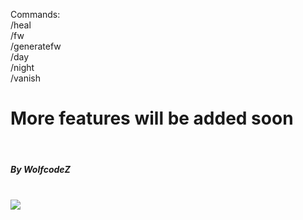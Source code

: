 Commands:
<br>
/heal
<br>
/fw
<br>
/generatefw
<br>
/day
<br>
/night
<br>
/vanish
<br>
<h1>More features will be added soon</h1>
<br>
<h5>By WolfcodeZ</h5>
<br>
<a href="https://poggit.pmmp.io/p/Core"><img src="https://poggit.pmmp.io/shield.state/Core"></a>
